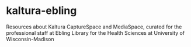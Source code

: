 # kaltura-ebling
Resources about Kaltura CaptureSpace and MediaSpace, curated for the professional staff at Ebling Library for the Health Sciences at University of Wisconsin-Madison
